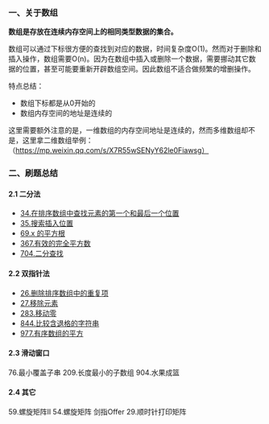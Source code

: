 ### 一、关于数组

**数组是存放在连续内存空间上的相同类型数据的集合。**

数组可以通过下标很方便的查找到对应的数据，时间复杂度O(1)。然而对于删除和插入操作，数组需要O(n)。因为在数组中插入或删除一个数据，需要挪动其它数据的位置，甚至可能要重新开辟数组空间。因此数组不适合做频繁的增删操作。

特点总结：
- 数组下标都是从0开始的
- 数组内存空间的地址是连续的

这里需要额外注意的是，一维数组的内存空间地址是连续的，然而多维数组却不是，这里拿二维数组举例：（https://mp.weixin.qq.com/s/X7R55wSENyY62le0Fiawsg）

### 二、刷题总结
#### 2.1 二分法
- [34.在排序数组中查找元素的第一个和最后一个位置](../leetcode/34.在排序数组中查找元素的第一个和最后一个位置/readme.md)
- [35.搜索插入位置](leetcode/../../leetcode/35.搜索插入位置/readme.md)
- [69.x 的平方根](../leetcode/69.x的平方根/readme.md)
- [367.有效的完全平方数](../leetcode/367.有效的完全平方数/readme.md)
- [704.二分查找](../leetcode/704.二分查找/readme.md)

#### 2.2 双指针法
- [26.删除排序数组中的重复项](../leetcode/26.删除有序数组中的重复项/readme.md)
- [27.移除元素](../leetcode/27.移除元素/readme.md)
- [283.移动零](../leetcode/283.移动零/readme.md)
- [844.比较含退格的字符串](../leetcode/844.比较含退格的字符串/readme.md)
- [977.有序数组的平方](../leetcode/977.有序数组的平方/readme.md)

#### 2.3 滑动窗口
76.最小覆盖子串
209.长度最小的子数组
904.水果成篮

#### 2.4 其它
59.螺旋矩阵II
54.螺旋矩阵
剑指Offer 29.顺时针打印矩阵

